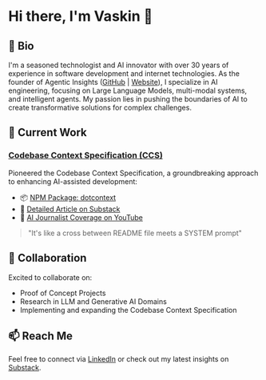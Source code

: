 # Hi there, I'm Vaskin 👋

## 📜 Bio
I'm a seasoned technologist and AI innovator with over 30 years of experience in software development and internet technologies. As the founder of Agentic Insights ([GitHub](https://github.com/Agentic-Insights) | [Website](https://agenticinsights.com)), I specialize in AI engineering, focusing on Large Language Models, multi-modal systems, and intelligent agents. My passion lies in pushing the boundaries of AI to create transformative solutions for complex challenges.

## 🔭 Current Work

### [Codebase Context Specification (CCS)](https://github.com/Agentic-Insights/codebase-context-spec)
Pioneered the Codebase Context Specification, a groundbreaking approach to enhancing AI-assisted development:
- 📦 [NPM Package: dotcontext](https://www.npmjs.com/package/dotcontext)
- 📰 [Detailed Article on Substack](https://agenticinsights.substack.com/p/codebase-context-specification-rfc)
- 🎥 [AI Journalist Coverage on YouTube](https://www.youtube.com/watch?v=rcMwYL2Wa8g)

> "It's like a cross between README file meets a SYSTEM prompt"

## 👯 Collaboration
Excited to collaborate on:
- Proof of Concept Projects
- Research in LLM and Generative AI Domains
- Implementing and expanding the Codebase Context Specification

## 📫 Reach Me
Feel free to connect via [LinkedIn](https://linkedin.com/in/vaskin) or check out my latest insights on [Substack](https://agenticinsights.substack.com).
